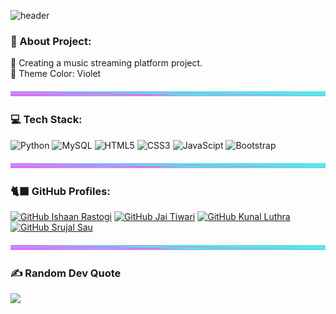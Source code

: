 ![header](https://capsule-render.vercel.app/api?type=waving&color=gradient&customColorList=10)

### 💫 About Project:
🎵 Creating a music streaming platform project. <br>
💜 Theme Color: Violet <br>

![alt text](https://github.com/ChaosXYZ/ChaosXYZ/blob/main/divider.png?raw=true)

### 💻 Tech Stack:
![Python](https://img.shields.io/badge/python-3670A0?style=for-the-badge&logo=python&logoColor=ffdd54)
![MySQL](https://img.shields.io/badge/MySQL-%230074A3.svg?style=for-the-badge&logo=mysql&logoColor=white)
![HTML5](https://img.shields.io/badge/html5-%23E34F26.svg?style=for-the-badge&logo=html5&logoColor=white)
![CSS3](https://img.shields.io/badge/CSS3-%234285F4.svg?style=for-the-badge&logo=css3&logoColor=white)
![JavaScipt](https://img.shields.io/badge/javascript-%23323330.svg?style=for-the-badge&logo=javascript&logoColor=%23F7DF1E)
![Bootstrap](https://img.shields.io/badge/bootstrap-%23563D7C.svg?style=for-the-badge&logo=bootstrap&logoColor=white)

![alt text](https://github.com/ChaosXYZ/ChaosXYZ/blob/main/divider.png?raw=true)

### 🐈‍⬛ GitHub Profiles:
[![GitHub Ishaan Rastogi](https://img.shields.io/badge/IshaanRastogi-%23FFFFFF.svg?logo=GitHub&logoColor=black)](https://github.com/TridentifyIshaan)
[![GitHub Jai Tiwari](https://img.shields.io/badge/JaiTiwari-%23FFFFFF.svg?logo=GitHub&logoColor=black)](https://github.com/JAI0705)
[![GitHub Kunal Luthra](https://img.shields.io/badge/KunalLuthra-%23FFFFFF.svg?logo=GitHub&logoColor=black)](https://github.com/KunalLuthra05)
[![GitHub Srujal Sau](https://img.shields.io/badge/KunalLuthra-%23FFFFFF.svg?logo=GitHub&logoColor=black)](https://github.com/22srujal)

![alt text](https://github.com/ChaosXYZ/ChaosXYZ/blob/main/divider.png?raw=true)

### ✍️ Random Dev Quote
![](https://quotes-github-readme.vercel.app/api?type=horizontal&theme=radical)
